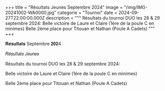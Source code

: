 +++
title = "Résultats Jeunes Septembre 2024"
image = "/img/IMG-20241002-WA0000.jpg"
categorie = "Tournoi"
date = 2024-09-27T22:00:00.000Z
description = """
Résultats du tournoi DUO les 28 & 29 septembre 2024:
Belle victoire de Laure et Claire (1ère de la poule C en minimes)
Belle 2ème place pour Titouan et Nathan (Poule A Cadets)
"""
+++

𝐑𝐞́𝐬𝐮𝐥𝐭𝐚𝐭𝐬 Septembre 𝟐𝟎𝟐4

𝑅𝑒́𝑠𝑢𝑙𝑡𝑎𝑡𝑠 𝐽𝑒𝑢𝑛𝑒𝑠

Résultats du tournoi DUO les 28 & 29 septembre 2024:

Belle victoire de Laure et Claire (1ère de la poule C en minimes)

Belle 2ème place pour Titouan et Nathan (Poule A Cadets)
